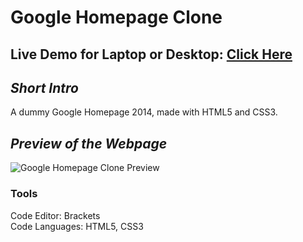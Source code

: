 # Google Homepage Clone

## Live Demo for Laptop or Desktop: <a href="https://h-zahar.github.io/google-homepage-clone/"> Click Here </a>

## *Short Intro*
  A dummy Google Homepage 2014, made with HTML5 and CSS3.

## *Preview of the Webpage*



![Google Homepage Clone Preview](https://github.com/iFall-iFail/google-homepage-clone/blob/main/Images/google-homepage-clone.png)


### Tools
Code Editor: Brackets<br>
Code Languages: HTML5, CSS3
